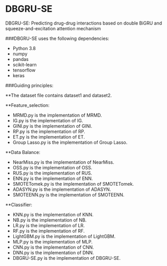 # DBGRU-SE
DBGRU-SE: Predicting drug-drug interactions based on double BiGRU and squeeze-and-excitation attention mechanism

###DBGRU-SE uses the following dependencies:

* Python 3.8
* numpy
* pandas
* scikit-learn
* tensorflow
* keras

###Guiding principles: 

**The dataset file contains dataset1 and  dataset2.

**Feature_selection:
 * MRMD.py is the implementation of MRMD.
 * IG.py is the implementation of IG.
 * GINI.py is the implementation of GINI.
 * RP.py is the implementation of RP.
 * ET.py is the implementation of ET.
 * Group Lasso.py is the implementation of Group Lasso.

**Data Balance:
 * NearMiss.py is the implementation of NearMiss.
 * OSS.py is the implementation of OSS.
 * RUS.py is the implementation of RUS.
 * ENN.py is the implementation of ENN.
 * SMOTETomek.py is the implementation of SMOTETomek.
 * ADASYN.py is the implementation of ADASYN. 
 * SMOTEENN.py is the implementation of SMOTEENN. 
 
**Classifier:
 * KNN.py is the implementation of KNN.
 * NB.py is the implementation of NB.
 * LR.py is the implementation of LR.
 * RF.py is the implementation of RF.
 * LightGBM.py is the implementation of LightGBM.
 * MLP.py is the implementation of MLP.
 * CNN.py is the implementation of CNN.
 * DNN.py is the implementation of DNN.
 * DBGRU-SE.py is the implementation of DBGRU-SE.
